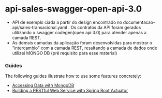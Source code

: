 # api-sales-swagger-open-api-3.0
- API de exemplo ciada a partir do design encontrado no documentacao-api/sales-transacional.yaml . 
  Os contratos da API foram gerados utilizando o swagger codegen(open api 3.0) para atender apenas a camada REST.
- As demais camadas da aplicação foram desenvolvidas para mostrar o "intercambio" com a camada REST, resaltando a camada de dados onde utilizei MONGO DB (pré requisito para esse material)

### Guides
The following guides illustrate how to use some features concretely:

* [Accessing Data with MongoDB](https://spring.io/guides/gs/accessing-data-mongodb/)
* [Building a RESTful Web Service with Spring Boot Actuator](https://spring.io/guides/gs/actuator-service/)
